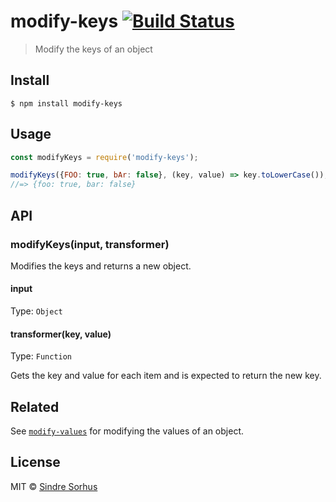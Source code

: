 # modify-keys [![Build Status](https://travis-ci.org/sindresorhus/modify-keys.svg?branch=master)](https://travis-ci.org/sindresorhus/modify-keys)

> Modify the keys of an object


## Install

```
$ npm install modify-keys
```


## Usage

```js
const modifyKeys = require('modify-keys');

modifyKeys({FOO: true, bAr: false}, (key, value) => key.toLowerCase());
//=> {foo: true, bar: false}
```


## API

### modifyKeys(input, transformer)

Modifies the keys and returns a new object.

#### input

Type: `Object`

#### transformer(key, value)

Type: `Function`

Gets the key and value for each item and is expected to return the new key.


## Related

See [`modify-values`](https://github.com/sindresorhus/modify-values) for modifying the values of an object.


## License

MIT © [Sindre Sorhus](https://sindresorhus.com)
